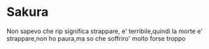# Sakura
Non sapevo che rip significa strappare, e' terribile,quindi la morte e' strappare,non ho paura,ma so che soffriro' molto forse troppo
